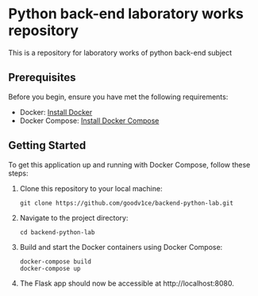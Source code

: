 # Python back-end laboratory works repository

This is a repository for laboratory works of python back-end subject

## Prerequisites

Before you begin, ensure you have met the following requirements:

- Docker: [Install Docker](https://docs.docker.com/get-docker/)
- Docker Compose: [Install Docker Compose](https://docs.docker.com/compose/install/)

## Getting Started

To get this application up and running with Docker Compose, follow these steps:

1. Clone this repository to your local machine:

   ```shell
   git clone https://github.com/goodv1ce/backend-python-lab.git

2. Navigate to the project directory:

   ```shell
   cd backend-python-lab

3. Build and start the Docker containers using Docker Compose:

   ```shell
   docker-compose build
   docker-compose up

4. The Flask app should now be accessible at http://localhost:8080.
